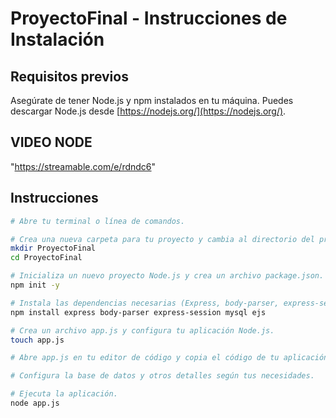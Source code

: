 # ProyectoFinal - Instrucciones de Instalación

## Requisitos previos

Asegúrate de tener Node.js y npm instalados en tu máquina. Puedes descargar Node.js desde [https://nodejs.org/](https://nodejs.org/).
## VIDEO NODE
"https://streamable.com/e/rdndc6"
## Instrucciones

```bash
# Abre tu terminal o línea de comandos.

# Crea una nueva carpeta para tu proyecto y cambia al directorio del proyecto.
mkdir ProyectoFinal
cd ProyectoFinal

# Inicializa un nuevo proyecto Node.js y crea un archivo package.json.
npm init -y

# Instala las dependencias necesarias (Express, body-parser, express-session, MySQL y EJS).
npm install express body-parser express-session mysql ejs

# Crea un archivo app.js y configura tu aplicación Node.js.
touch app.js

# Abre app.js en tu editor de código y copia el código de tu aplicación.

# Configura la base de datos y otros detalles según tus necesidades.

# Ejecuta la aplicación.
node app.js
